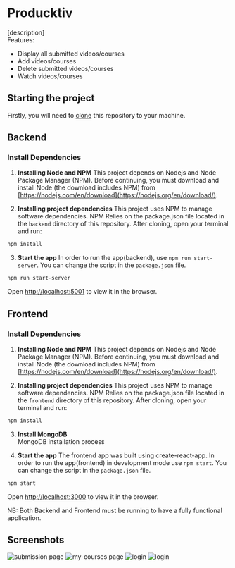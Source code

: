 # Producktiv
[description]  
Features:
- Display all submitted videos/courses
- Add videos/courses
- Delete submitted videos/courses
- Watch videos/courses

## Starting the project
Firstly, you will need to [clone](https://help.github.com/en/articles/cloning-a-repository) this repository to your machine.

## Backend
### Install Dependencies
1. **Installing Node and NPM**
   This project depends on Nodejs and Node Package Manager (NPM). Before continuing, you must download and install Node (the download includes NPM) from [https://nodejs.com/en/download](https://nodejs.org/en/download/).

2. **Installing project dependencies**
   This project uses NPM to manage software dependencies. NPM Relies on the package.json file located in the `backend` directory of this repository. After cloning, open your terminal and run:

```bash
npm install
```
3. **Start the app**
In order to run the app(backend), use `npm run start-server`. You can change the script in the `package.json` file.
   
```bash
npm run start-server
```
Open [http://localhost:5001](http://localhost:5000) to view it in the browser.


## Frontend
### Install Dependencies
1. **Installing Node and NPM**
   This project depends on Nodejs and Node Package Manager (NPM). Before continuing, you must download and install Node (the download includes NPM) from [https://nodejs.com/en/download](https://nodejs.org/en/download/).

2. **Installing project dependencies**
   This project uses NPM to manage software dependencies. NPM Relies on the package.json file located in the `frontend` directory of this repository. After cloning, open your terminal and run:

```bash
npm install
```
3. **Install MongoDB**  
   MongoDB installation process  

3. **Start the app**
   The frontend app was built using create-react-app. In order to run the app(frontend) in development mode use `npm start`. You can change the script in the `package.json` file.
   
```bash
npm start
```
Open [http://localhost:3000](http://localhost:3000) to view it in the browser.

NB: Both Backend and Frontend must be running to have a fully functional application.

## Screenshots
<img src="https://imgur.com/AUcU9Kq.png" alt="submission page">
<img src="https://imgur.com/zJAIeGH.png" alt="my-courses page">
<img src="https://imgur.com/QxuLevX.png" alt="login">
<img src="https://imgur.com/S3nkfeP.png" alt="login">
